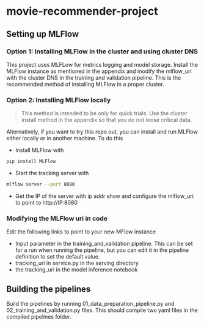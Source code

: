 # movie-recommender-project

## Setting up MLFlow

### Option 1: Installing MLFlow in the cluster and using cluster DNS
This project uses MLFLow for metrics logging and model storage. 
Install the MLFlow instance as mentioned in the appendix and modify the mlflow_uri with the cluster DNS in the training and validation pipeline.
This is the recommended method of installing MLFlow in a proper cluster.

### Option 2: Installing MLFlow locally
> This method is intended to be only for quick trials. Use the cluster install method in the appendix so that you do not loose critical data.

Alternatively, if you want to try this repo out, you can install and run MLFlow either locally or in another machine.
To do this
- Install MLFlow with 
```bash
pip install MLFlow
```
- Start the tracking server with 
```bash
mlflow server --port 8080
```
- Get the IP of the server with ip addr show and configure the mlflow_uri to point to http://IP:8080

### Modifying the MLFlow uri in code

Edit the following links to point to your new MFlow instance
- Input parameter in the training_and_validation pipeline. This can be set for a run when running the pipeline, but you can edit it in the pipeline definition to set the default value.
- tracking_uri in service.py in the serving directory
- the tracking_uri in the model inference notebook

## Building the pipelines

Build the pipelines by running 01_data_preparation_pipeline.py and 02_training_and_validation.py files. This should compile two yaml files in the compiled pipelines folder.

